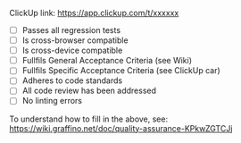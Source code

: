 ClickUp link: https://app.clickup.com/t/xxxxxx

- [ ] Passes all regression tests
- [ ] Is cross-browser compatible
- [ ] Is cross-device compatible
- [ ] Fullfils General Acceptance Criteria (see Wiki)
- [ ] Fullfils Specific Acceptance Criteria (see ClickUp car)
- [ ] Adheres to code standards
- [ ] All code review has been addressed
- [ ] No linting errors

To understand how to fill in the above, see: https://wiki.graffino.net/doc/quality-assurance-KPkwZGTCJj
